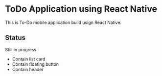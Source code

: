 # ToDo Application using React Native

This is To-Do mobile application build usign React Native.

## Status

Still in progress
- Contain list card
- Contain floating button
- Contain header